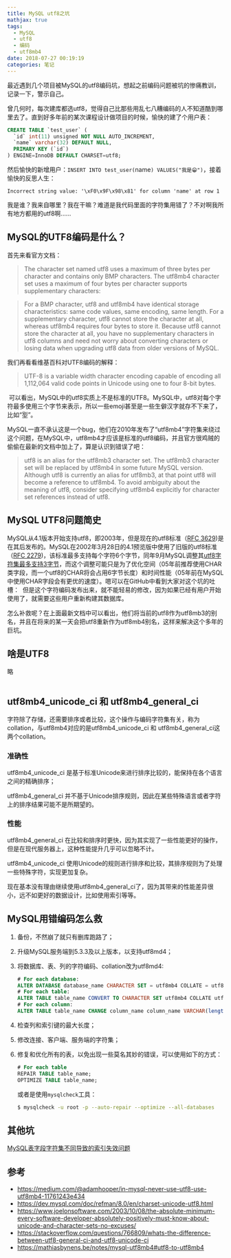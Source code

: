 ```yaml
---
title: MySQL utf8之坑
mathjax: true
tags:
  - MySQL
  - utf8
  - 编码
  - utf8mb4
date: 2018-07-27 00:19:19
categories: 笔记
---
```


最近遇到几个项目被MySQL的utf8编码坑，想起之前编码问题被坑的惨痛教训，记录一下，警示自己。

曾几何时，每次建库都选utf8，觉得自己比那些用乱七八糟编码的人不知道酷到哪里去了。直到好多年前的某次课程设计做项目的时候，愉快的建了个用户表：

```sql
CREATE TABLE `test_user` (
  `id` int(11) unsigned NOT NULL AUTO_INCREMENT,
  `name` varchar(32) DEFAULT NULL,
  PRIMARY KEY (`id`)
) ENGINE=InnoDB DEFAULT CHARSET=utf8;
```

然后愉快的新增用户：`INSERT INTO test_user(`name`) VALUES("我是😁")`，接着愉快的反思人生：

```
Incorrect string value: '\xF0\x9F\x98\x81' for column 'name' at row 1
```

我是谁？我来自哪里？我在干嘛？难道是我代码里面的字符集用错了？不对啊我所有地方都用的utf8啊......

## MySQL的UTF8编码是什么？

首先来看官方文档：

> The character set named utf8 uses a maximum of three bytes per character and contains only BMP characters. The utf8mb4 character set uses a maximum of four bytes per character supports supplementary characters:

>  For a BMP character, utf8 and utf8mb4 have identical storage characteristics: same code values, same encoding, same length.
>  For a supplementary character, utf8 cannot store the character at all, whereas utf8mb4 requires four bytes to store it. Because utf8 cannot store the character at all, you have no supplementary characters in utf8 columns and need not worry about converting characters or losing data when upgrading utf8 data from older versions of MySQL.

我们再看看维基百科对UTF8编码的解释：

> UTF-8 is a variable width character encoding capable of encoding all 1,112,064 valid code points in Unicode using one to four 8-bit bytes.

<img src="/images/mysql-utf8/15323992645548.jpg"  title="" alt=""/>
可以看出，MySQL中的utf8实质上不是标准的UTF8。MySQL中，utf8对每个字符最多使用三个字节来表示，所以一些emoji甚至是一些生僻汉字就存不下来了，比如“𡋾”。

MySQL一直不承认这是一个bug，他们在2010年发布了“utf8mb4”字符集来绕过这个问题，在MySQL中，utf8mb4才应该是标准的utf8编码，并且官方很鸡贼的偷偷在最新的文档中加上了，算是认识到错误了吧：

> utf8 is an alias for the utf8mb3 character set. 
> The utf8mb3 character set will be replaced by utf8mb4 in some future MySQL version. Although utf8 is currently an alias for utf8mb3, at that point utf8 will become a reference to utf8mb4. To avoid ambiguity about the meaning of utf8, consider specifying utf8mb4 explicitly for character set references instead of utf8.

## MySQL UTF8问题简史

MySQL从4.1版本开始支持utf8，即2003年，但是现在的utf8标准（[RFC 3629](https://tools.ietf.org/html/rfc3629))是在其后发布的。MySQL在2002年3月28日的4.1预览版中使用了旧版的utf8标准（[RFC 2279](https://tools.ietf.org/html/rfc2279))，该标准最多支持每个字符6个字节，同年9月MySQL调整其[utf8字符集最多支持3字节](https://github.com/mysql/mysql-server/commit/43a506c0ced0e6ea101d3ab8b4b423ce3fa327d0)，而这个调整可能只是为了优化空间（05年前推荐使用CHAR类字段，而一个utf8的CHAR将会占用6字节长度）和时间性能（05年前在MySQL中使用CHAR字段会有更优的速度）。嗯可以在GitHub中看到大家对这个坑的吐槽：
<img src="/images/mysql-utf8/15324047157494.jpg"  title="" alt=""/><img src="/images/mysql-utf8/15324047308992.jpg"  title="" alt=""/>
但是这个字符编码发布出来，就不能轻易的修改，因为如果已经有用户开始使用了，就需要这些用户重新构建其数据库。

怎么补救呢？在上面最新文档中可以看出，他们将当前的utf8作为utf8mb3的别名，并且在将来的某一天会把utf8重新作为utf8mb4别名，这样来解决这个多年的巨坑。

## 啥是UTF8

略

<img src="/images/mysql-utf8/15324055064000.jpg"  title="" alt=""/>

## utf8mb4_unicode_ci 和 utf8mb4_general_ci

字符除了存储，还需要排序或者比较，这个操作与编码字符集有关，称为collation，与utf8mb4对应的是utf8mb4_unicode_ci 和 utf8mb4_general_ci这两个collation。
### 准确性

utf8mb4_unicode_ci 是基于标准Unicode来进行排序比较的，能保持在各个语言之间的精确排序；

utf8mb4_general_ci 并不基于Unicode排序规则，因此在某些特殊语言或者字符上的排序结果可能不是所期望的。

### 性能
utf8mb4_general_ci 在比较和排序时更快，因为其实现了一些性能更好的操作，但是在现代服务器上，这种性能提升几乎可以忽略不计。

utf8mb4_unicode_ci 使用Unicode的规则进行排序和比较，其排序规则为了处理一些特殊字符，实现更加复杂。

现在基本没有理由继续使用utf8mb4_general_ci了，因为其带来的性能差异很小，远不如更好的数据设计，比如使用索引等等。

## MySQL用错编码怎么救
1. 备份，不然崩了就只有删库跑路了；
2. 升级MySQL服务端到5.3.3及以上版本，以支持utf8md4；
3. 将数据库、表、列的字符编码、collation改为utf8md4:

    ```sql
    # For each database:
    ALTER DATABASE database_name CHARACTER SET = utf8mb4 COLLATE = utf8mb4_unicode_ci;
    # For each table:
    ALTER TABLE table_name CONVERT TO CHARACTER SET utf8mb4 COLLATE utf8mb4_unicode_ci;
    # For each column:
    ALTER TABLE table_name CHANGE column_name column_name VARCHAR(length) CHARACTER SET utf8mb4 COLLATE utf8mb4_unicode_ci;
    ```
4. 检查列和索引键的最大长度；
5. 修改连接、客户端、服务端的字符集；
6. 修复和优化所有的表，以免出现一些莫名其妙的错误，可以使用如下的方式：
    ```sql
    # For each table
    REPAIR TABLE table_name;
    OPTIMIZE TABLE table_name;
    ```
    
    或者是使用`mysqlcheck`工具：
    
    ```bash
    $ mysqlcheck -u root -p --auto-repair --optimize --all-databases
    ```

## 其他坑

[MySQL表字段字符集不同导致的索引失效问题](https://mp.weixin.qq.com/s/ns9eRxjXZfUPNSpfgGA7UA)



## 参考

* https://medium.com/@adamhooper/in-mysql-never-use-utf8-use-utf8mb4-11761243e434
* https://dev.mysql.com/doc/refman/8.0/en/charset-unicode-utf8.html
* https://www.joelonsoftware.com/2003/10/08/the-absolute-minimum-every-software-developer-absolutely-positively-must-know-about-unicode-and-character-sets-no-excuses/
* https://stackoverflow.com/questions/766809/whats-the-difference-between-utf8-general-ci-and-utf8-unicode-ci
* https://mathiasbynens.be/notes/mysql-utf8mb4#utf8-to-utf8mb4


